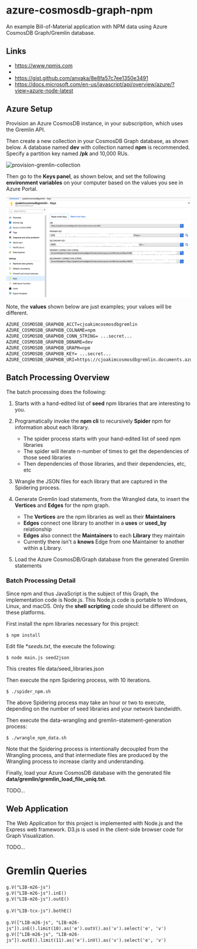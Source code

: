 # azure-cosmosdb-graph-npm

An example Bill-of-Material application with NPM data using Azure CosmosDB Graph/Gremlin database.

## Links

- https://www.npmjs.com
- 
- https://gist.github.com/anvaka/8e8fa57c7ee1350e3491
- https://docs.microsoft.com/en-us/javascript/api/overview/azure/?view=azure-node-latest


## Azure Setup

Provision an Azure CosmosDB instance, in your subscription, which uses the Gremlin API.

Then create a new collection in your CosmosDB Graph database, as shown below.
A database named **dev** with collection named **npm** is recommended.
Specify a partition key named **/pk** and 10,000 RUs.

![provision-gremlin-collection](provision-gremlin-collection.png)

Then go to the **Keys panel**, as shown below, and set the following **environment variables** 
on your computer based on the values you see in Azure Portal.

![gremlin-keys-panel](img/gremlin-keys-panel.png)

Note, the **values** shown below are just examples; your values will be different.

```
AZURE_COSMOSDB_GRAPHDB_ACCT=cjoakimcosmosdbgremlin
AZURE_COSMOSDB_GRAPHDB_COLNAME=npm
AZURE_COSMOSDB_GRAPHDB_CONN_STRING= ...secret...
AZURE_COSMOSDB_GRAPHDB_DBNAME=dev
AZURE_COSMOSDB_GRAPHDB_GRAPH=npm
AZURE_COSMOSDB_GRAPHDB_KEY= ...secret...
AZURE_COSMOSDB_GRAPHDB_URI=https://cjoakimcosmosdbgremlin.documents.azure.com:443/
```



## Batch Processing Overview

The batch processing does the following:
1) Starts with a hand-edited list of **seed** npm libraries that are interesting to you.

2) Programatically invoke the **npm cli** to recursively **Spider** npm for information about each library.
   - The spider process starts with your hand-edited list of seed npm libraries
   - The spider will iterate n-number of times to get the dependencies of those seed libraries
   - Then dependencies of those libraries, and their dependencies, etc, etc

3) Wrangle the JSON files for each library that are captured in the Spidering process.

4) Generate Gremlin load statements, from the Wrangled data, to insert the **Vertices** and **Edges** for the npm graph.
   - The **Vertices** are the npm libraries as well as their **Maintainers**
   - **Edges** connect one library to another in a **uses** or **used_by** relationship
   - **Edges** also connect the **Maintainers** to each **Library** they maintain
   - Currently there isn't a **knows** Edge from one Maintainer to another within a Library.

5) Load the Azure CosmosDB/Graph database from the generated Gremlin statements

### Batch Processing Detail

Since npm and thus JavaScript is the subject of this Graph, the implementation code is Node.js.
This Node.js code is portable to Windows, Linux, and macOS.  Only the **shell scripting**
code should be different on these platforms.

First install the npm libraries necessary for this project:
```
$ npm install 
```

Edit file **seeds.txt*, the execute the following:
```
$ node main.js seed2json
```
This creates file data/seed_libraries.json

Then execute the npm Spidering process, with 10 iterations.
```
$ ./spider_npm.sh
```

The above Spidering process may take an hour or two to execute, depending on the number
of seed libraries and your network bandwidth.

Then execute the data-wrangling and gremlin-statement-generation process:
```
$ ./wrangle_npm_data.sh
```

Note that the Spidering process is intentionally decoupled from the Wrangling process,
and that intermediate files are produced by the Wrangling process to increase clarity
and understanding.

Finally, load your Azure CosmosDB database with the generated file **data/gremlin/gremlin_load_file_uniq.txt**.

TODO...

## Web Application

The Web Application for this project is implemented with Node.js and the Express
web framework.  D3.js is used in the client-side browser code for Graph Visualization.

TODO...

# Gremlin Queries

```
g.V("LIB-m26-js")
g.V("LIB-m26-js").inE()
g.V("LIB-m26-js").outE()

g.V("LIB-tcx-js").bothE()

g.V(["LIB-m26-js", "LIB-m26-js"]).inE().limit(10).as('e').outV().as('v').select('e', 'v') 
g.V(["LIB-m26-js", "LIB-m26-js"]).outE().limit(11).as('e').inV().as('v').select('e', 'v') 

```
